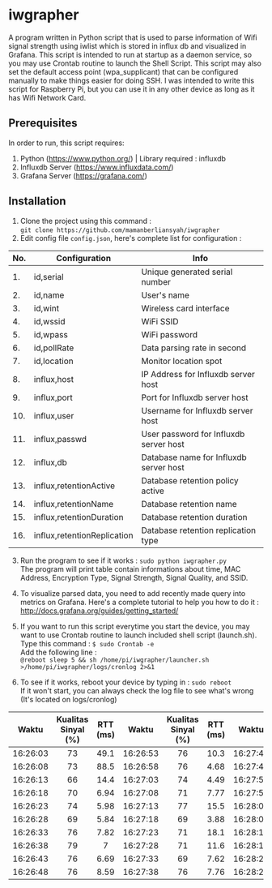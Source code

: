 # iwgrapher
A program written in Python script that is used to parse information of Wifi signal strength using iwlist which is stored in influx db and visualized in Grafana. This script is intended to run at startup as a daemon service, so you may use Crontab routine to launch the Shell Script. This script may also set the default access point (wpa_supplicant) that can be configured manually to make things easier for doing SSH. I was intended to write this script for Raspberry Pi, but you can use it in any other device as long as it has Wifi Network Card.

## Prerequisites
In order to run, this script requires:
1. Python (https://www.python.org/) | Library required : influxdb
2. Influxdb Server (https://www.influxdata.com/)
3. Grafana Server (https://grafana.com/)

## Installation
1. Clone the project using this command : <br />`git clone https://github.com/mamanberliansyah/iwgrapher` <br />
2. Edit config file `config.json`, here's complete list for configuration :

| No. | Configuration | Info |
| --- | ------------- | ----------- |
| 1.  | id,serial | Unique generated serial number |
| 2.  | id,name | User's name |
| 3.  | id,wint | Wireless card interface |
| 4.  | id,wssid | WiFi SSID |
| 5.  | id,wpass | WiFi password |
| 6.  | id,pollRate | Data parsing rate in second |
| 7.  | id,location | Monitor location spot |
| 8.  | influx,host | IP Address for Influxdb server host |
| 9.  | influx,port | Port for Influxdb server host |
| 10.  | influx,user | Username for Influxdb server host |
| 11. | influx,passwd | User password for Influxdb server host |
| 12. | influx,db | Database name for Influxdb server host |
| 13. | influx,retentionActive | Database retention policy active |
| 14. | influx,retentionName | Database retention name |
| 15. | influx,retentionDuration | Database retention duration |
| 16. | influx,retentionReplication | Database retention replication type |

3. Run the program to see if it works : `sudo python iwgrapher.py` <br />
The program will print table contain informations about time, MAC Address, Encryption Type, Signal Strength, Signal Quality, and SSID. <br />

4. To visualize parsed data, you need to add recently made query into metrics on Grafana. Here's a complete tutorial to help you how to do it : http://docs.grafana.org/guides/getting_started/ 

5. If you want to run this script everytime you start the device, you may want to use Crontab routine to launch included shell script (launch.sh). Type this command : `$ sudo Crontab -e` <br /> Add the following line : <br /> `@reboot sleep 5 && sh /home/pi/iwgrapher/launcher.sh >/home/pi/iwgrapher/logs/cronlog 2>&1` <br /> 

6. To see if it works, reboot your device by typing in : `sudo reboot` <br /> If it won't start, you can always check the log file to see what's wrong (It's located on logs/cronlog)

| Waktu | Kualitas Sinyal (%) | RTT (ms) | Waktu | Kualitas Sinyal (%) | RTT (ms) | Waktu | Kualitas Sinyal (%) | RTT (ms) | Waktu | Kualitas Sinyal (%) | RTT (ms) |
|:--------:|:-------------------:|:--------:|:--------:|:-------------------:|:--------:|:--------:|:-------------------:|:--------:|:--------:|:-------------------:|:--------:|
| 16:26:03 | 73 | 49.1 | 16:26:53 | 76 | 10.3 | 16:27:43 | 73 | 5.65 | 16:28:33 | 71 | 11 |
| 16:26:08 | 73 | 88.5 | 16:26:58 | 76 | 4.68 | 16:27:48 | 76 | 7.08 | 16:28:38 | 71 | 3.16 |
| 16:26:13 | 66 | 14.4 | 16:27:03 | 74 | 4.49 | 16:27:53 | 73 | 8.71 | 16:28:43 | 77 | 20.1 |
| 16:26:18 | 70 | 6.94 | 16:27:08 | 71 | 7.77 | 16:27:58 | 73 | 8.64 | 16:28:48 | 76 | 3.58 |
| 16:26:23 | 74 | 5.98 | 16:27:13 | 77 | 15.5 | 16:28:03 | 73 | 8.21 | 16:28:53 | 77 | 9 |
| 16:26:28 | 69 | 5.84 | 16:27:18 | 69 | 3.88 | 16:28:08 | 66 | 3.72 | 16:28:58 | 69 | 3.74 |
| 16:26:33 | 76 | 7.82 | 16:27:23 | 71 | 18.1 | 16:28:13 | 74 | 5.57 | 16:29:03 | 71 | 5.24 |
| 16:26:38 | 79 | 7 | 16:27:28 | 71 | 11.6 | 16:28:18 | 69 | 10.4 | 16:29:08 | 76 | 4.52 |
| 16:26:43 | 76 | 6.69 | 16:27:33 | 69 | 7.62 | 16:28:23 | 69 | 7.94 |  |  |  |
| 16:26:48 | 76 | 8.59 | 16:27:38 | 76 | 7.76 | 16:28:28 | 69 | 6.82 | RERATA | 72.76316 | 11.20105 |
